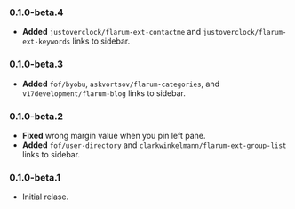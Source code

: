 ### 0.1.0-beta.4
- **Added** `justoverclock/flarum-ext-contactme` and `justoverclock/flarum-ext-keywords` links to sidebar.

### 0.1.0-beta.3
- **Added** `fof/byobu`, `askvortsov/flarum-categories`, and `v17development/flarum-blog` links to sidebar.

### 0.1.0-beta.2
- **Fixed** wrong margin value when you pin left pane.
- **Added** `fof/user-directory` and `clarkwinkelmann/flarum-ext-group-list` links to sidebar.

### 0.1.0-beta.1
- Initial relase.
